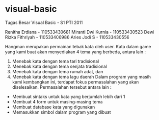visual-basic
============

Tugas Besar Visual Basic - S1 PTI 2011

Renitha Erdiana - 110533430681
Miranti Dwi Kurnia - 110533430523
Dewi Rizka Fithriyah - 110533406986
Aries Jodi S - 110533430556

Hangman merupakan permainan tebak kata oleh user. Kata dalam game yang kami buat akan menyediakan 4 tema yang berbeda, antara lain :
1. Menebak kata dengan tema tari tradisional
2. Menebak kata dengan tema senjata tradisional
3. Menebak kata dengan tema rumah adat, dan
4. Menebak kata dengan tema lagu daerah
Dalam program yang masih kami kembangkan ini, terdapat fokus permasalahan yang akan diselesaikan. Permasalahan tersebut antara lain :
- Membuat sintaks untuk kata yang berjumlah lebih dari 1
- Membuat 4 form untuk masing-masing tema
- Membuat database kata yang digunakan
- Memasukkan simbol dalam program yang dibuat
